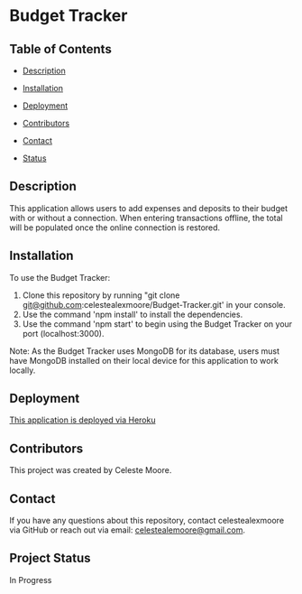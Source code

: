 # Budget Tracker

  ## Table of Contents

  * [Description](#Description)

  * [Installation](#Installation)

  * [Deployment](#Deployment)

  * [Contributors](#Contributors)

  * [Contact](#Contact)

  * [Status](Status)


  ## Description
  This application allows users to add expenses and deposits to their budget with or without a connection. When entering transactions offline, the total will be populated once the online connection is restored.

  ## Installation

  To use the Budget Tracker:
  
  1. Clone this repository by running "git clone git@github.com:celestealexmoore/Budget-Tracker.git' in your console. 
  2. Use the command 'npm install' to install the dependencies. 
  3. Use the command 'npm start' to begin using the Budget Tracker on your port (localhost:3000).

  Note: As the Budget Tracker uses MongoDB for its database, users must have MongoDB installed on their local device for this application to work locally.

  ## Deployment
  
  [This application is deployed via Heroku]()

  ## Contributors
  This project was created by Celeste Moore.

  ## Contact
  If you have any questions about this repository, contact celestealexmoore via GitHub or reach out via email:
  celestealemoore@gmail.com.

  ## Project Status
  In Progress


